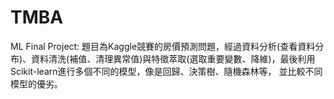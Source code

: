# TMBA
ML Final Project: 題目為Kaggle競賽的房價預測問題，經過資料分析(查看資料分布)、資料清洗(補值、清理異常值)與特徵萃取(選取重要變數、降維)，最後利用
       Scikit-learn進行多個不同的模型，像是回歸、決策樹、隨機森林等，
       並比較不同模型的優劣。
